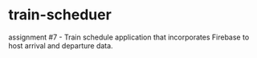 # train-scheduer
assignment #7  - Train schedule application that incorporates Firebase to host arrival and departure data. 
